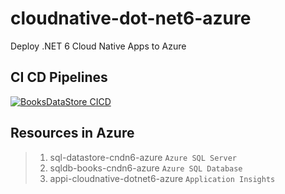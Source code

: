 # cloudnative-dot-net6-azure
Deploy .NET 6 Cloud Native Apps to Azure


## CI CD Pipelines
[![BooksDataStore CICD](https://github.com/vishipayyallore/cloudnative-dot-net6-azure/actions/workflows/booksdatastore-cicd.yml/badge.svg)](https://github.com/vishipayyallore/cloudnative-dot-net6-azure/actions/workflows/booksdatastore-cicd.yml)

## Resources in Azure

> 1. sql-datastore-cndn6-azure `Azure SQL Server`
> 1. sqldb-books-cndn6-azure `Azure SQL Database`
> 1. appi-cloudnative-dotnet6-azure `Application Insights`

